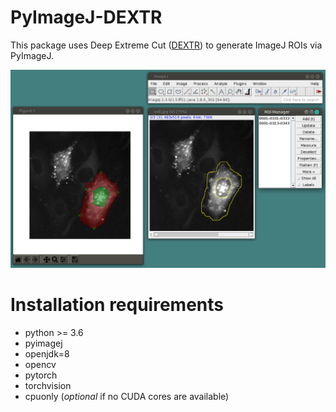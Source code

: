 # PyImageJ-DEXTR

This package uses Deep Extreme Cut ([DEXTR](https://github.com/scaelles/DEXTR-PyTorch)) to generate ImageJ ROIs via PyImageJ.

![screenshot](doc/doc_images/demo_screenshot.png)

# Installation requirements

  - python >= 3.6
  - pyimagej
  - openjdk=8
  - opencv
  - pytorch
  - torchvision
  - cpuonly (_optional_ if no CUDA cores are available)